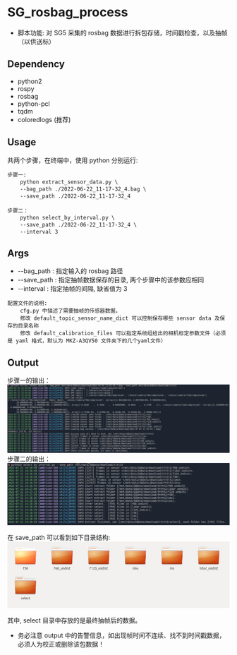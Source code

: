 # SG_rosbag_process

* 脚本功能: 对 SG5 采集的 rosbag 数据进行拆包存储，时间戳检查，以及抽帧（以供送标）


## Dependency
* python2
* rospy
* rosbag
* python-pcl
* tqdm
* coloredlogs (推荐)


## Usage

共两个步骤，在终端中，使用 python 分别运行: 

```
步骤一: 
    python extract_sensor_data.py \
    --bag_path ./2022-06-22_11-17-32_4.bag \
    --save_path ./2022-06-22_11-17-32_4

步骤二：
    python select_by_interval.py \
    --save_path ./2022-06-22_11-17-32_4 \
    --interval 3
```

## Args

* --bag_path  : 指定输入的 rosbag 路径
* --save_path : 指定抽帧数据保存的目录, 两个步骤中的该参数应相同
* --interval  : 指定抽帧的间隔, 缺省值为 3

```
配置文件的说明:
    cfg.py 中描述了需要抽帧的传感器数据，
    修改 default_topic_sensor_name_dict 可以控制保存哪些 sensor data 及保存的目录名称
    修改 default_calibration_files 可以指定系统组给出的相机标定参数文件（必须是 yaml 格式，默认为 MKZ-A3QV50 文件夹下的几个yaml文件）
```

## Output
步骤一的输出：
![output1](./assets/output1.jpg)
步骤二的输出：
![output2](./assets/output2.jpg)


在 save_path 可以看到如下目录结构:
![dir1](./assets/dir1.jpg)

其中, select 目录中存放的是最终抽帧后的数据。

* 务必注意 output 中的告警信息，如出现帧时间不连续、找不到时间戳数据，必须人为校正或删除该包数据！

